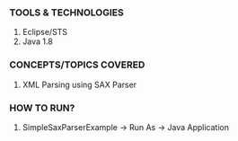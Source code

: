 ### TOOLS & TECHNOLOGIES
  1. Eclipse/STS
  2. Java 1.8

### CONCEPTS/TOPICS COVERED
  1. XML Parsing using SAX Parser

### HOW TO RUN?
  1. SimpleSaxParserExample -> Run As -> Java Application 
  